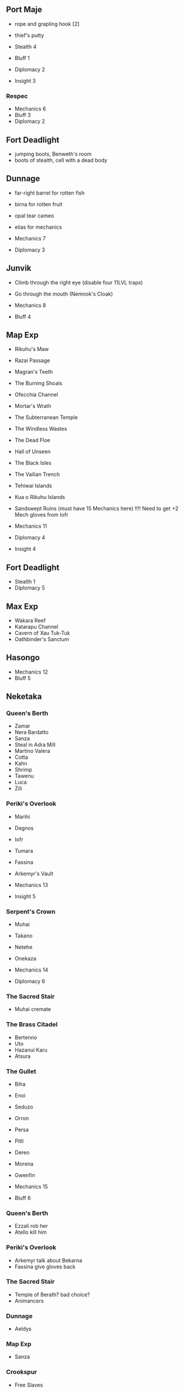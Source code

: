 ## Port Maje

- rope and grapling hook [2] 
- thief's putty

- Stealth 4
- Bluff 1
- Diplomacy 2
- Insight 3

### Respec

- Mechanics 6
- Bluff 3
- Diplomacy 2

## Fort Deadlight

- jumping boots, Benweth's room
- boots of stealth, cell with a dead body

## Dunnage

- far-right barrel for rotten fish
- birna for rotten fruit
- opal tear cameo
- elias for mechanics

- Mechanics 7
- Diplomacy 3

## Junvik

- Climb through the right eye (disable four 11LVL traps)
- Go through the mouth (Nemnok's Cloak)

- Mechanics 8
- Bluff 4


## Map Exp

- Rikuhu's Maw
- Razai Passage
- Magran's Teeth
- The Burning Shoals
- Ofecchia Channel
- Mortar's Wrath
- The Subterranean Temple
- The Windless Wastes
- The Dead Floe
- Hall of Unseen
- The Black Isles
- The Vailian Trench
- Tehiwai Islands
- Kua o Rikuhu Islands

- Sandswept Ruins (must have 15 Mechanics here)
!!!! Need to get +2 Mech gloves from Iofr

- Mechanics 11
- Diplomacy 4
- Insight 4

## Fort Deadlight

- Stealth 1
- Diplomacy 5

## Max Exp

- Wakara Reef
- Katarapu Channel
- Cavern of Xau Tuk-Tuk
- Oathbinder's Sanctum

## Hasongo

- Mechanics 12
- Bluff 5

## Neketaka

### Queen's Berth

- Zamar
- Nera Bardatto
- Sanza
- Steal in Adra Mill
- Martino Valera
- Cotta
- Kahn
- Shrimp
- Tawenu
- Luca
- Zili

### Periki's Overlook

- Marihi
- Degnos
- Iofr
- Tumara
- Fassina
- Arkemyr's Vault

- Mechanics 13
- Insight 5


### Serpent's Crown

- Muhai
- Takano
- Netehe
- Onekaza

- Mechanics 14
- Diplomacy 6

### The Sacred Stair

- Muhai cremate

### The Brass Citadel

- Bertenno
- Uto
- Hazanui Karu
- Atsura

### The Gullet

- Biha
- Enoi
- Seduzo
- Orron
- Persa
- Pitli
- Dereo
- Morena
- Gwenfin

- Mechanics 15
- Bluff 6

### Queen's Berth

- Ezzali rob her
- Atello kill him

### Periki's Overlook

- Arkemyr talk about Bekarna
- Fassina give gloves back

### The Sacred Stair

- Temple of Berath? bad choice?
- Animancers

### Dunnage

- Aeldys

### Map Exp

- Sanza

### Crookspur

- Free Slaves